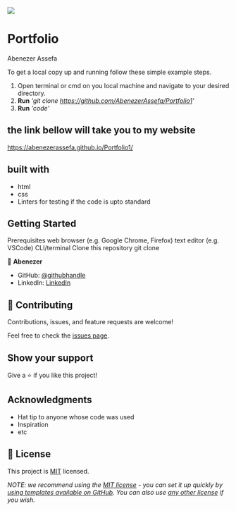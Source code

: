 ![](https://img.shields.io/badge/Microverse-blueviolet)

# Portfolio

Abenezer Assefa

To get a local copy up and running follow these simple example steps.

1. Open terminal or cmd on you local machine and navigate to your desired directory.
2. **Run** _'git clone https://github.com/AbenezerAssefa/Portfolio1'_
3. **Run** _'code'_

## the link bellow will take you to my website

https://abenezerassefa.github.io/Portfolio1/

## built with

- html
- css
- Linters for testing if the code is upto standard

## Getting Started
Prerequisites
web browser (e.g. Google Chrome, Firefox)
text editor (e.g. VSCode)
CLI/terminal
Clone this repository
git clone 

👤 **Abenezer**

- GitHub: [@githubhandle](https://github.com/AbenezerAssefa)
- LinkedIn: [LinkedIn](https://www.linkedin.com/in/abenezer-assefa-386b25193)

## 🤝 Contributing

Contributions, issues, and feature requests are welcome!

Feel free to check the [issues page](../../issues/).

## Show your support

Give a ⭐️ if you like this project!

## Acknowledgments

- Hat tip to anyone whose code was used
- Inspiration
- etc

## 📝 License

This project is [MIT](./LICENSE) licensed.

_NOTE: we recommend using the [MIT license](https://choosealicense.com/licenses/mit/) - you can set it up quickly by [using templates available on GitHub](https://docs.github.com/en/communities/setting-up-your-project-for-healthy-contributions/adding-a-license-to-a-repository). You can also use [any other license](https://choosealicense.com/licenses/) if you wish._

